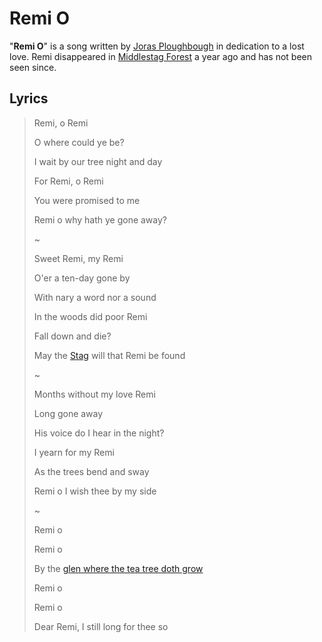 # Remi O

"**Remi O**" is a song written by [Joras Ploughbough](../../societies/esterfell-accord/citizenry/joras-ploughbough.md) in dedication to a lost love. Remi disappeared in [Middlestag Forest](../../ch-1-welcome-to-mote/esterfell/lenya/middlestag-forest.md) a year ago and has not been seen since.

## Lyrics

> Remi, o Remi
>
> O where could ye be?
>
> I wait by our tree night and day
>
> For Remi, o Remi
>
> You were promised to me
>
> Remi o why hath ye gone away?
>
> ~
>
> Sweet Remi, my Remi
>
> O'er a ten-day gone by
>
> With nary a word nor a sound
>
> In the woods did poor Remi
>
> Fall down and die?
>
> May the [Stag](../../pantheon/esterfell-deities/phygius.md) will that Remi be found
>
> ~
>
> Months without my love Remi
>
> Long gone away
>
> His voice do I hear in the night?
>
> I yearn for my Remi
>
> As the trees bend and sway
>
> Remi o I wish thee by my side
>
> ~
>
> Remi o
>
> Remi o
>
> By the [glen where the tea tree doth grow](../../societies/esterfell-accord/brier-glen.md)
>
> Remi o
>
> Remi o
>
> Dear Remi, I still long for thee so
